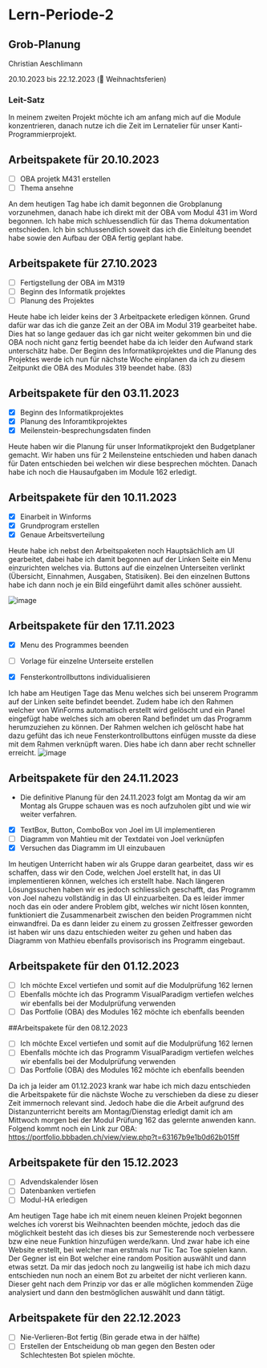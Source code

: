 # Lern-Periode-2

## Grob-Planung
Christian Aeschlimann

20.10.2023 bis 22.12.2023 (🎄 Weihnachtsferien)

### Leit-Satz
In meinem zweiten Projekt möchte ich am anfang mich auf die Module konzentrieren, danach nutze ich die Zeit im Lernatelier für unser Kanti-Programmierprojekt.

## Arbeitspakete für 20.10.2023
- [ ] OBA projetk M431 erstellen
- [ ] Thema ansehne

An dem heutigen Tag habe ich damit begonnen die Grobplanung vorzunehmen, danach habe ich direkt mit der OBA vom Modul 431 im Word begonnen. Ich habe mich schluessendlich für das Thema dokumentation entschieden. Ich bin schlussendlich soweit das ich die Einleitung beendet habe sowie den Aufbau der OBA fertig geplant habe.

## Arbeitspakete für 27.10.2023
- [ ] Fertigstellung der OBA im M319
- [ ] Beginn des Informatik projektes
- [ ] Planung des Projektes

Heute habe ich leider keins der 3 Arbeitpackete erledigen können. Grund dafür war das ich die ganze Zeit an der OBA im Modul 319 gearbeitet habe. Dies hat so lange gedauer das ich gar nicht weiter gekommen bin und die OBA noch nicht ganz fertig beendet habe da ich leider den Aufwand stark unterschätz habe. Der Beginn des Informatikprojektes und die Planung des Projektes werde ich nun für nächste Woche einplanen da ich zu diesem Zeitpunkt die OBA des Modules 319 beendet habe. (83)


## Arbeitspakete für den 03.11.2023

-  [x] Beginn des Informatikprojektes
-  [x] Planung des Inforamtikprojektes
-  [x] Meilenstein-besprechungsdaten finden
       
Heute haben wir die Planung für unser Informatikprojekt den Budgetplaner gemacht. Wir haben uns für 2 Meilensteine entschieden und haben danach für Daten entschieden bei welchen wir diese besprechen möchten. Danach habe ich noch die Hausaufgaben im Module 162 erledigt.


## Arbeitspakete für den 10.11.2023

- [X] Einarbeit in Winforms
- [X] Grundprogram erstellen
- [X] Genaue Arbeitsverteilung

Heute habe ich nebst den Arbeitspaketen noch Hauptsächlich am UI gearbeitet, dabei habe ich damit begonnen auf der Linken Seite ein Menu einzurichten welches via. Buttons auf die einzelnen Unterseiten verlinkt (Übersicht, Einnahmen, Ausgaben, Statisiken). Bei den einzelnen Buttons habe ich dann noch je ein Bild eingeführt damit alles schöner aussieht.
 
![image](https://github.com/Entlino/Lern-Periode-2/assets/111046353/5825bd8a-8dca-481f-a7a2-7c67c7ccd76e)

## Arbeitspakete für den 17.11.2023

- [x] Menu des Programmes beenden
- [ ] Vorlage für einzelne Unterseite erstellen
- [x] Fensterkontrollbuttons individualisieren


Ich habe am Heutigen Tage das Menu welches sich bei unserem Programm auf der Linken seite befindet beendet. Zudem habe ich den Rahmen welcher von WinForms automatisch erstellt wird gelöscht und ein Panel eingefügt habe welches sich am oberen Rand befindet um das Programm herumzuziehen zu können. Der Rahmen welchen ich gelöscht habe hat dazu gefüht das ich neue Fensterkontrollbuttons einfügen musste da diese mit dem Rahmen verknüpft waren. Dies habe ich dann aber recht schneller erreicht.
![image](https://github.com/Entlino/Lern-Periode-2/assets/111046353/2d38ba30-5014-46a3-8d74-cb408d8da501)

## Arbeitspakete für den 24.11.2023 

- Die definitive Planung für den 24.11.2023 folgt am Montag da wir am Montag als Gruppe schauen was es noch aufzuholen gibt und wie wir weiter verfahren.

- [X] TextBox, Button, ComboBox von Joel im UI implementieren
- [ ] Diagramm von Mahtieu mit der Textdatei von Joel verknüpfen
- [X] Versuchen das Diagramm im UI einzubauen

Im heutigen Unterricht haben wir als Gruppe daran gearbeitet, dass wir es schaffen, dass wir den Code, welchen Joel erstellt hat, in das UI implementieren können, welches ich erstellt habe. Nach längeren Lösungssuchen haben wir es jedoch schliesslich geschafft, das Programm von Joel nahezu vollständig in das UI einzuarbeiten. Da es leider immer noch das ein oder andere Problem gibt, welches wir nicht lösen konnten, funktioniert die Zusammenarbeit zwischen den beiden Programmen nicht einwandfrei. Da es dann leider zu einem zu grossen Zeitfresser geworden ist haben wir uns dazu entschieden weiter zu gehen und haben das Diagramm von Mathieu ebenfalls provisorisch ins Programm eingebaut. 

## Arbeitspakete für den 01.12.2023

- [ ] Ich möchte Excel vertiefen und somit auf die Modulprüfung 162 lernen
- [ ] Ebenfalls möchte ich das Programm VisualParadigm vertiefen welches wir ebenfalls bei der Modulprüfung verwenden
- [ ] Das Portfolie (OBA) des Modules 162 möchte ich ebenfalls beenden

##Arbeitspakete für den 08.12.2023 

- [ ] Ich möchte Excel vertiefen und somit auf die Modulprüfung 162 lernen
- [ ] Ebenfalls möchte ich das Programm VisualParadigm vertiefen welches wir ebenfalls bei der Modulprüfung verwenden
- [ ] Das Portfolie (OBA) des Modules 162 möchte ich ebenfalls beenden

Da ich ja leider am 01.12.2023 krank war habe ich mich dazu entschieden die Arbeitspakete für die nächste Woche zu verschieben da diese zu dieser Zeit immernoch relevant sind. Jedoch habe die die Arbeit aufgrund des Distanzunterricht bereits am Montag/Dienstag erledigt damit ich am Mittwoch morgen bei der Modul Prüfung 162 das gelernte anwenden kann. Folgend kommt noch ein Link zur OBA: https://portfolio.bbbaden.ch/view/view.php?t=63167b9e1b0d62b015ff 


## Arbeitspakete für den 15.12.2023
- [ ] Advendskalender lösen
- [ ] Datenbanken vertiefen
- [ ] Modul-HA erledigen

Am heutigen Tage habe ich mit einem neuen kleinen Projekt begonnen welches ich vorerst bis Weihnachten beenden möchte, jedoch das die möglichkeit besteht das ich dieses bis zur Semesterende noch verbessere bzw eine neue Funktion hinzufügen werde/kann. Und zwar habe ich eine Website erstellt, bei welcher man erstmals nur Tic Tac Toe spielen kann. Der Gegner ist ein Bot welcher eine random Position auswählt und dann etwas setzt. Da mir das jedoch noch zu langweilig ist habe ich mich dazu entschieden nun noch an einem Bot zu arbeitet der nicht verlieren kann. Dieser geht nach dem Prinzip vor das er alle möglichen kommenden Züge analysiert und dann den bestmöglichen auswählt und dann tätigt.

## Arbeitspakete für den 22.12.2023 
- [ ] Nie-Verlieren-Bot fertig (Bin gerade etwa in der hälfte)
- [ ] Erstellen der Entscheidung ob man gegen den Besten oder Schlechtesten Bot spielen möchte.
